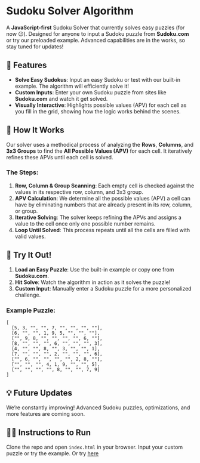 # Sudoku Solver Algorithm

A **JavaScript-first** Sudoku Solver that currently solves easy puzzles (for now 😉). Designed for anyone to input a Sudoku puzzle from **Sudoku.com** or try our preloaded example. Advanced capabilities are in the works, so stay tuned for updates!

## 🌟 Features
- **Solve Easy Sudokus**: Input an easy Sudoku or test with our built-in example. The algorithm will efficiently solve it!
- **Custom Inputs**: Enter your own Sudoku puzzle from sites like **Sudoku.com** and watch it get solved.
- **Visually Interactive**: Highlights possible values (APV) for each cell as you fill in the grid, showing how the logic works behind the scenes.

## 🎯 How It Works
Our solver uses a methodical process of analyzing the **Rows**, **Columns**, and **3x3 Groups** to find the **All Possible Values (APV)** for each cell. It iteratively refines these APVs until each cell is solved.

### The Steps:
1. **Row, Column & Group Scanning**: Each empty cell is checked against the values in its respective row, column, and 3x3 group.
2. **APV Calculation**: We determine all the possible values (APV) a cell can have by eliminating numbers that are already present in its row, column, or group.
3. **Iterative Solving**: The solver keeps refining the APVs and assigns a value to the cell once only one possible number remains.
4. **Loop Until Solved**: This process repeats until all the cells are filled with valid values.

## 🚀 Try It Out!
1. **Load an Easy Puzzle**: Use the built-in example or copy one from **Sudoku.com**.
2. **Hit Solve**: Watch the algorithm in action as it solves the puzzle!
3. **Custom Input**: Manually enter a Sudoku puzzle for a more personalized challenge.

### Example Puzzle:
```
[
  [5, 3, "", "", 7, "", "", "", ""],
  [6, "", "", 1, 9, 5, "", "", ""],
  ["", 9, 8, "", "", "", "", 6, ""],
  [8, "", "", "", 6, "", "", "", 3],
  [4, "", "", 8, "", 3, "", "", 1],
  [7, "", "", "", 2, "", "", "", 6],
  ["", 6, "", "", "", "", 2, 8, ""],
  ["", "", "", 4, 1, 9, "", "", 5],
  ["", "", "", "", 8, "", "", 7, 9]
]
```

## 💡 Future Updates
We’re constantly improving! Advanced Sudoku puzzles, optimizations, and more features are coming soon.

## 👨‍💻 Instructions to Run
Clone the repo and open `index.html` in your browser. Input your custom puzzle or try the example. Or try [here](https://voidconsole.github.io/sudoku-algorithm)
